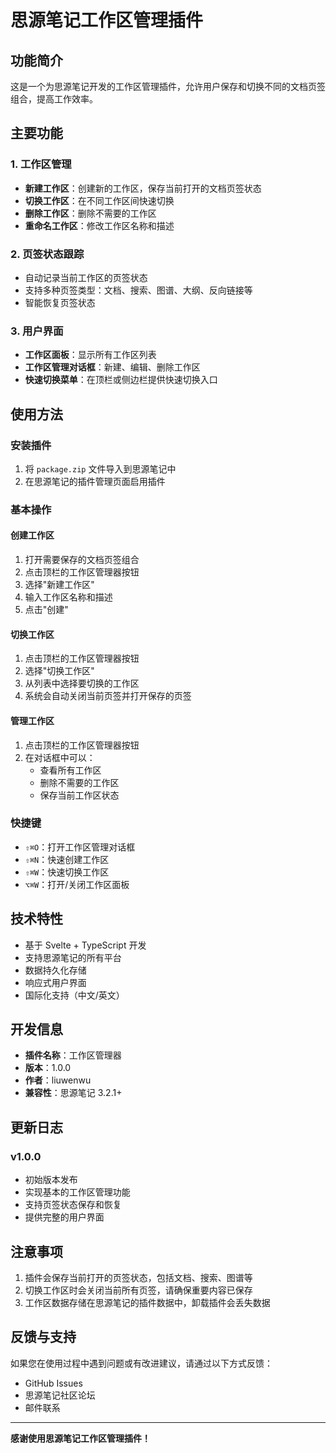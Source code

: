 # 思源笔记工作区管理插件

## 功能简介

这是一个为思源笔记开发的工作区管理插件，允许用户保存和切换不同的文档页签组合，提高工作效率。

## 主要功能

### 1. 工作区管理
- **新建工作区**：创建新的工作区，保存当前打开的文档页签状态
- **切换工作区**：在不同工作区间快速切换
- **删除工作区**：删除不需要的工作区
- **重命名工作区**：修改工作区名称和描述

### 2. 页签状态跟踪
- 自动记录当前工作区的页签状态
- 支持多种页签类型：文档、搜索、图谱、大纲、反向链接等
- 智能恢复页签状态

### 3. 用户界面
- **工作区面板**：显示所有工作区列表
- **工作区管理对话框**：新建、编辑、删除工作区
- **快速切换菜单**：在顶栏或侧边栏提供快速切换入口

## 使用方法

### 安装插件
1. 将 `package.zip` 文件导入到思源笔记中
2. 在思源笔记的插件管理页面启用插件

### 基本操作

#### 创建工作区
1. 打开需要保存的文档页签组合
2. 点击顶栏的工作区管理器按钮
3. 选择"新建工作区"
4. 输入工作区名称和描述
5. 点击"创建"

#### 切换工作区
1. 点击顶栏的工作区管理器按钮
2. 选择"切换工作区"
3. 从列表中选择要切换的工作区
4. 系统会自动关闭当前页签并打开保存的页签

#### 管理工作区
1. 点击顶栏的工作区管理器按钮
2. 在对话框中可以：
   - 查看所有工作区
   - 删除不需要的工作区
   - 保存当前工作区状态

### 快捷键
- `⇧⌘O`：打开工作区管理对话框
- `⇧⌘N`：快速创建工作区
- `⇧⌘W`：快速切换工作区
- `⌥⌘W`：打开/关闭工作区面板

## 技术特性

- 基于 Svelte + TypeScript 开发
- 支持思源笔记的所有平台
- 数据持久化存储
- 响应式用户界面
- 国际化支持（中文/英文）

## 开发信息

- **插件名称**：工作区管理器
- **版本**：1.0.0
- **作者**：liuwenwu
- **兼容性**：思源笔记 3.2.1+

## 更新日志

### v1.0.0
- 初始版本发布
- 实现基本的工作区管理功能
- 支持页签状态保存和恢复
- 提供完整的用户界面

## 注意事项

1. 插件会保存当前打开的页签状态，包括文档、搜索、图谱等
2. 切换工作区时会关闭当前所有页签，请确保重要内容已保存
3. 工作区数据存储在思源笔记的插件数据中，卸载插件会丢失数据

## 反馈与支持

如果您在使用过程中遇到问题或有改进建议，请通过以下方式反馈：
- GitHub Issues
- 思源笔记社区论坛
- 邮件联系

---

**感谢使用思源笔记工作区管理插件！**
